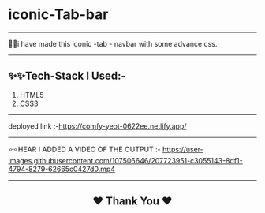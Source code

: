 # iconic-Tab-bar
---
👩‍💻i have made this iconic -tab - navbar with some advance css.

---

✨✨Tech-Stack I Used:-
---

1. HTML5 
2. CSS3

---

deployed link :-https://comfy-yeot-0622ee.netlify.app/

---

⭐⭐HEAR I ADDED A VIDEO OF THE OUTPUT :-
https://user-images.githubusercontent.com/107506646/207723951-c3055143-8df1-4794-8279-62665c0427d0.mp4

---

<h2 align="center">❤️ Thank You ❤️ <h2/>

